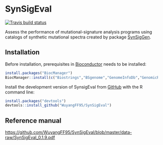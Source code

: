 
<!-- README.md is generated from README.Rmd. Please edit that file -->

# SynSigEval

<!-- badges: start -->

[![Travis build
status](https://travis-ci.com/WuyangFF95/SynSigEval.svg?branch=master)](https://travis-ci.com/WuyangFF95/SynSigEval)

<!-- badges: end -->

Assess the performance of mutational-signature analysis programs using
catalogs of synthetic mutational spectra created by package
[SynSigGen](https://github.com/steverozen/SynSigGen).

## Installation

Before installation, prerequisites in
[Bioconductor](https://www.bioconductor.org/) needs to be installed:

``` r
install.packages("BiocManager")
BiocManager::install(c("Biostrings","BSgenome","GenomeInfoDb","GenomicRanges"))
```

Install the development version of SynsigEval from
[GitHub](https://github.com/) with the R command line:

``` r
install.packages("devtools")
devtools::install_github("WuyangFF95/SynSigEval")
```

## Reference manual

<https://github.com/WuyangFF95/SynSigEval/blob/master/data-raw/SynSigEval_0.1.9.pdf>
